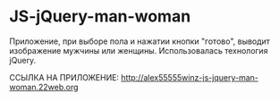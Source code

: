 # JS-jQuery-man-woman

Приложение, при выборе пола и нажатии кнопки "готово", выводит изображение мужчины или женщины. Использовалась технология jQuery.

ССЫЛКА НА ПРИЛОЖЕНИЕ:  http://alex55555winz-js-jquery-man-woman.22web.org
